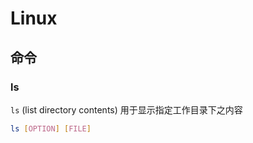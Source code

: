 # Linux

## 命令

### ls

`ls` (list directory contents) 用于显示指定工作目录下之内容

```bash
ls [OPTION] [FILE]
```

